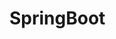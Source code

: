 # SpringBoot
                                                                                         